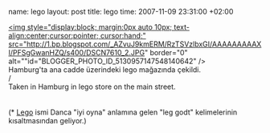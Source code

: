 name: lego
layout: post
title: lego
time: 2007-11-09 23:31:00 +02:00

<a href="http://1.bp.blogspot.com/_AZvuJ9kmERM/RzTSVzlbxGI/AAAAAAAAAXI/PFSgGwanHZQ/s1600-h/DSCN7610_2.JPG"><img style="display:block; margin:0px auto 10px; text-align:center;cursor:pointer; cursor:hand;" src="http://1.bp.blogspot.com/_AZvuJ9kmERM/RzTSVzlbxGI/AAAAAAAAAXI/PFSgGwanHZQ/s400/DSCN7610_2.JPG" border="0" alt=""id="BLOGGER_PHOTO_ID_5130957147548140642" /></a><br />Hamburg'ta ana cadde üzerindeki lego mağazında çekildi. <br />/ <br />Taken in Hamburg in lego store on the main street.<br /><br /><br />(* <a href="http://en.wikipedia.org/wiki/Lego">Lego</a> ismi Danca "iyi oyna" anlamına gelen "leg godt" kelimelerinin kısaltmasından geliyor.)
